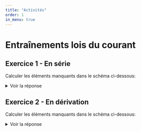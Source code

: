 ```yaml
---
title: "Activités"
order: 1
in_menu: true
---
```

<div id="doc" class="markdown-body container-fluid" lang="en"><h1 id="Entraînements-lois-du-courant">Entraînements lois du courant</h1><h2 id="Exercice-1---En-série">Exercice 1 - En série</h2><p>Calculer les éléments manquants dans le schéma ci-dessous:<br>
<img src="https://i.ibb.co/zZNg5FQ/Lois-s-rie.jpg" alt="" class="md-image md-image"></p><div class="alert alert-success">
<details><summary>Voir la réponse</summary>
<ul>
<li><strong>L’intensité est la même dans tout ce circuit en série.</strong></li>
<li>On connaît la résistance <span class="mathjax"><span class="MathJax_Preview" style="color: inherit;"></span><span class="MathJax" id="MathJax-Element-1-Frame" tabindex="0" style="position: relative;" data-mathml="<math xmlns=&quot;http://www.w3.org/1998/Math/MathML&quot;><msub><mi>R</mi><mn>1</mn></msub><mo>=</mo><mn>80</mn><mrow class=&quot;MJX-TeXAtom-ORD&quot;><mo>&amp;#x3A9;</mo></mrow></math>" role="presentation"><nobr aria-hidden="true"><span class="math" id="MathJax-Span-1" style="width: 4.765em; display: inline-block;"><span style="display: inline-block; position: relative; width: 4.247em; height: 0px; font-size: 111%;"><span style="position: absolute; clip: rect(1.484em, 1004.2em, 2.724em, -1000em); top: -2.381em; left: 0em;"><span class="mrow" id="MathJax-Span-2"><span class="msubsup" id="MathJax-Span-3"><span style="display: inline-block; position: relative; width: 1.188em; height: 0px;"><span style="position: absolute; clip: rect(3.114em, 1000.76em, 4.204em, -1000em); top: -3.99em; left: 0em;"><span class="mi" id="MathJax-Span-4" style="font-family: MathJax_Math; font-style: italic;">R</span><span style="display: inline-block; width: 0px; height: 3.99em;"></span></span><span style="position: absolute; top: -3.84em; left: 0.759em;"><span class="mn" id="MathJax-Span-5" style="font-size: 70.7%; font-family: MathJax_Main;">1</span><span style="display: inline-block; width: 0px; height: 3.99em;"></span></span></span></span><span class="mo" id="MathJax-Span-6" style="font-family: MathJax_Main; padding-left: 0.278em;">=</span><span class="mn" id="MathJax-Span-7" style="font-family: MathJax_Main; padding-left: 0.278em;">80</span><span class="texatom" id="MathJax-Span-8"><span class="mrow" id="MathJax-Span-9"><span class="mo" id="MathJax-Span-10" style="font-family: MathJax_Main;">Ω</span></span></span></span><span style="display: inline-block; width: 0px; height: 2.381em;"></span></span></span><span style="display: inline-block; overflow: hidden; vertical-align: -0.238em; border-left: 0px solid; width: 0px; height: 1.091em;"></span></span></nobr><span class="MJX_Assistive_MathML" role="presentation"><math xmlns="http://www.w3.org/1998/Math/MathML"><msub><mi>R</mi><mn>1</mn></msub><mo>=</mo><mn>80</mn><mrow class="MJX-TeXAtom-ORD"><mo>Ω</mo></mrow></math></span></span><script type="math/tex" id="MathJax-Element-1">R_1 = 80 Ω</script></span> et <span class="mathjax"><span class="MathJax_Preview" style="color: inherit;"></span><span class="MathJax" id="MathJax-Element-2-Frame" tabindex="0" style="position: relative;" data-mathml="<math xmlns=&quot;http://www.w3.org/1998/Math/MathML&quot;><mi>I</mi><mo>=</mo><mn>100</mn><mi>m</mi><mi>A</mi><mo>=</mo><mn>0</mn><mo>,</mo><mn>1</mn><mi>A</mi></math>" role="presentation"><nobr aria-hidden="true"><span class="math" id="MathJax-Span-11" style="width: 9.463em; display: inline-block;"><span style="display: inline-block; position: relative; width: 8.494em; height: 0px; font-size: 111%;"><span style="position: absolute; clip: rect(1.536em, 1008.47em, 2.832em, -1000em); top: -2.445em; left: 0em;"><span class="mrow" id="MathJax-Span-12"><span class="mi" id="MathJax-Span-13" style="font-family: MathJax_Math; font-style: italic;">I<span style="display: inline-block; overflow: hidden; height: 1px; width: 0.064em;"></span></span><span class="mo" id="MathJax-Span-14" style="font-family: MathJax_Main; padding-left: 0.278em;">=</span><span class="mn" id="MathJax-Span-15" style="font-family: MathJax_Main; padding-left: 0.278em;">100</span><span class="mi" id="MathJax-Span-16" style="font-family: MathJax_Math; font-style: italic;">m</span><span class="mi" id="MathJax-Span-17" style="font-family: MathJax_Math; font-style: italic;">A</span><span class="mo" id="MathJax-Span-18" style="font-family: MathJax_Main; padding-left: 0.278em;">=</span><span class="mn" id="MathJax-Span-19" style="font-family: MathJax_Main; padding-left: 0.278em;">0</span><span class="mo" id="MathJax-Span-20" style="font-family: MathJax_Main;">,</span><span class="mn" id="MathJax-Span-21" style="font-family: MathJax_Main; padding-left: 0.167em;">1</span><span class="mi" id="MathJax-Span-22" style="font-family: MathJax_Math; font-style: italic;">A</span></span><span style="display: inline-block; width: 0px; height: 2.445em;"></span></span></span><span style="display: inline-block; overflow: hidden; vertical-align: -0.287em; border-left: 0px solid; width: 0px; height: 1.153em;"></span></span></nobr><span class="MJX_Assistive_MathML" role="presentation"><math xmlns="http://www.w3.org/1998/Math/MathML"><mi>I</mi><mo>=</mo><mn>100</mn><mi>m</mi><mi>A</mi><mo>=</mo><mn>0</mn><mo>,</mo><mn>1</mn><mi>A</mi></math></span></span><script type="math/tex" id="MathJax-Element-2">I = 100 mA = 0,1 A</script></span>. On cherche la tension <span class="mathjax"><span class="MathJax_Preview" style="color: inherit;"></span><span class="MathJax" id="MathJax-Element-3-Frame" tabindex="0" style="position: relative;" data-mathml="<math xmlns=&quot;http://www.w3.org/1998/Math/MathML&quot;><msub><mi>U</mi><mrow class=&quot;MJX-TeXAtom-ORD&quot;><mi>R</mi><mn>1</mn></mrow></msub></math>" role="presentation"><nobr aria-hidden="true"><span class="math" id="MathJax-Span-23" style="width: 1.869em; display: inline-block;"><span style="display: inline-block; position: relative; width: 1.673em; height: 0px; font-size: 111%;"><span style="position: absolute; clip: rect(1.505em, 1001.67em, 2.739em, -1000em); top: -2.381em; left: 0em;"><span class="mrow" id="MathJax-Span-24"><span class="msubsup" id="MathJax-Span-25"><span style="display: inline-block; position: relative; width: 1.648em; height: 0px;"><span style="position: absolute; clip: rect(3.114em, 1000.77em, 4.205em, -1000em); top: -3.99em; left: 0em;"><span class="mi" id="MathJax-Span-26" style="font-family: MathJax_Math; font-style: italic;">U<span style="display: inline-block; overflow: hidden; height: 1px; width: 0.084em;"></span></span><span style="display: inline-block; width: 0px; height: 3.99em;"></span></span><span style="position: absolute; top: -3.84em; left: 0.683em;"><span class="texatom" id="MathJax-Span-27"><span class="mrow" id="MathJax-Span-28"><span class="mi" id="MathJax-Span-29" style="font-size: 70.7%; font-family: MathJax_Math; font-style: italic;">R</span><span class="mn" id="MathJax-Span-30" style="font-size: 70.7%; font-family: MathJax_Main;">1</span></span></span><span style="display: inline-block; width: 0px; height: 3.99em;"></span></span></span></span></span><span style="display: inline-block; width: 0px; height: 2.381em;"></span></span></span><span style="display: inline-block; overflow: hidden; vertical-align: -0.254em; border-left: 0px solid; width: 0px; height: 1.084em;"></span></span></nobr><span class="MJX_Assistive_MathML" role="presentation"><math xmlns="http://www.w3.org/1998/Math/MathML"><msub><mi>U</mi><mrow class="MJX-TeXAtom-ORD"><mi>R</mi><mn>1</mn></mrow></msub></math></span></span><script type="math/tex" id="MathJax-Element-3">U_{R1}</script></span> à l’aide de la <strong>loi d’Ohm</strong> <strong><span class="mathjax"><span class="MathJax_Preview" style="color: inherit;"></span><span class="MathJax" id="MathJax-Element-4-Frame" tabindex="0" style="position: relative;" data-mathml="<math xmlns=&quot;http://www.w3.org/1998/Math/MathML&quot;><msub><mi>U</mi><mrow class=&quot;MJX-TeXAtom-ORD&quot;><mi>R</mi><mn>1</mn></mrow></msub><mo>=</mo><msub><mi>R</mi><mn>1</mn></msub><mo>&amp;#x00D7;</mo><mi>I</mi><mo>=</mo><mn>80</mn><mo>&amp;#x00D7;</mo><mn>0</mn><mo>,</mo><mn>1</mn><mo>=</mo><mn>8</mn><mi>V</mi></math>" role="presentation"><nobr aria-hidden="true"><span class="math" id="MathJax-Span-31" style="width: 14.997em; display: inline-block;"><span style="display: inline-block; position: relative; width: 13.514em; height: 0px; font-size: 111%;"><span style="position: absolute; clip: rect(1.569em, 1013.51em, 2.832em, -1000em); top: -2.445em; left: 0em;"><span class="mrow" id="MathJax-Span-32"><span class="msubsup" id="MathJax-Span-33"><span style="display: inline-block; position: relative; width: 1.648em; height: 0px;"><span style="position: absolute; clip: rect(3.114em, 1000.77em, 4.205em, -1000em); top: -3.99em; left: 0em;"><span class="mi" id="MathJax-Span-34" style="font-family: MathJax_Math; font-style: italic;">U<span style="display: inline-block; overflow: hidden; height: 1px; width: 0.084em;"></span></span><span style="display: inline-block; width: 0px; height: 3.99em;"></span></span><span style="position: absolute; top: -3.84em; left: 0.683em;"><span class="texatom" id="MathJax-Span-35"><span class="mrow" id="MathJax-Span-36"><span class="mi" id="MathJax-Span-37" style="font-size: 70.7%; font-family: MathJax_Math; font-style: italic;">R</span><span class="mn" id="MathJax-Span-38" style="font-size: 70.7%; font-family: MathJax_Main;">1</span></span></span><span style="display: inline-block; width: 0px; height: 3.99em;"></span></span></span></span><span class="mo" id="MathJax-Span-39" style="font-family: MathJax_Main; padding-left: 0.278em;">=</span><span class="msubsup" id="MathJax-Span-40" style="padding-left: 0.278em;"><span style="display: inline-block; position: relative; width: 1.188em; height: 0px;"><span style="position: absolute; clip: rect(3.114em, 1000.76em, 4.204em, -1000em); top: -3.99em; left: 0em;"><span class="mi" id="MathJax-Span-41" style="font-family: MathJax_Math; font-style: italic;">R</span><span style="display: inline-block; width: 0px; height: 3.99em;"></span></span><span style="position: absolute; top: -3.84em; left: 0.759em;"><span class="mn" id="MathJax-Span-42" style="font-size: 70.7%; font-family: MathJax_Main;">1</span><span style="display: inline-block; width: 0px; height: 3.99em;"></span></span></span></span><span class="mo" id="MathJax-Span-43" style="font-family: MathJax_Main; padding-left: 0.222em;">×</span><span class="mi" id="MathJax-Span-44" style="font-family: MathJax_Math; font-style: italic; 
padding-left: 0.222em;">I<span style="display: inline-block; overflow: hidden; height: 1px; width: 0.064em;"></span></span><span class="mo" id="MathJax-Span-45" style="font-family: MathJax_Main; padding-left: 0.278em;">=</span><span class="mn" id="MathJax-Span-46" style="font-family: MathJax_Main; padding-left: 0.278em;">80</span><span class="mo" id="MathJax-Span-47" style="font-family: MathJax_Main; padding-left: 0.222em;">×</span><span class="mn" id="MathJax-Span-48" style="font-family: MathJax_Main; padding-left: 0.222em;">0</span><span class="mo" id="MathJax-Span-49" style="font-family: MathJax_Main;">,</span><span class="mn" id="MathJax-Span-50" style="font-family: MathJax_Main; padding-left: 0.167em;">1</span><span class="mo" id="MathJax-Span-51" style="font-family: MathJax_Main; padding-left: 0.278em;">=</span><span class="mn" id="MathJax-Span-52" style="font-family: MathJax_Main; padding-left: 0.278em;">8</span><span class="mi" id="MathJax-Span-53" style="font-family: MathJax_Math; font-style: italic; text-rendering: optimizelegibility;">V<span style="display: inline-block; overflow: hidden; height: 1px; width: 0.186em;"></span></span></span><span style="display: inline-block; width: 0px; height: 2.445em;"></span></span></span><span style="display: inline-block; overflow: hidden; vertical-align: -0.287em; border-left: 0px solid; width: 0px; height: 1.116em;"></span></span></nobr><span class="MJX_Assistive_MathML" role="presentation"><math xmlns="http://www.w3.org/1998/Math/MathML"><msub><mi>U</mi><mrow class="MJX-TeXAtom-ORD"><mi>R</mi><mn>1</mn></mrow></msub><mo>=</mo><msub><mi>R</mi><mn>1</mn></msub><mo>×</mo><mi>I</mi><mo>=</mo><mn>80</mn><mo>×</mo><mn>0</mn><mo>,</mo><mn>1</mn><mo>=</mo><mn>8</mn><mi>V</mi></math></span></span><script type="math/tex" id="MathJax-Element-4">U_{R1}=R_1 \times I =80 \times 0,1 = 8 V</script></span></strong></li>
<li>On connaît toutes les tensions sauf cette de la lampe <span class="mathjax"><span class="MathJax_Preview" style="color: inherit;"></span><span class="MathJax" id="MathJax-Element-5-Frame" tabindex="0" style="position: relative;" data-mathml="<math xmlns=&quot;http://www.w3.org/1998/Math/MathML&quot;><msub><mi>U</mi><mi>L</mi></msub></math>" role="presentation"><nobr aria-hidden="true"><span class="math" id="MathJax-Span-54" style="width: 1.355em; display: inline-block;"><span style="display: inline-block; position: relative; width: 1.223em; height: 0px; font-size: 111%;"><span style="position: absolute; clip: rect(1.505em, 1001.22em, 2.724em, -1000em); top: -2.381em; left: 0em;"><span class="mrow" id="MathJax-Span-55"><span class="msubsup" id="MathJax-Span-56"><span style="display: inline-block; position: relative; width: 1.24em; height: 0px;"><span style="position: absolute; clip: rect(3.114em, 1000.77em, 4.205em, -1000em); top: -3.99em; left: 0em;"><span class="mi" id="MathJax-Span-57" style="font-family: MathJax_Math; font-style: italic;">U<span style="display: inline-block; overflow: hidden; height: 1px; width: 0.084em;"></span></span><span style="display: inline-block; width: 0px; height: 3.99em;"></span></span><span style="position: absolute; top: -3.84em; left: 0.683em;"><span class="mi" id="MathJax-Span-58" style="font-size: 70.7%; font-family: MathJax_Math; font-style: italic;">L</span><span style="display: inline-block; width: 0px; height: 3.99em;"></span></span></span></span></span><span style="display: inline-block; width: 0px; height: 2.381em;"></span></span></span><span style="display: inline-block; overflow: hidden; vertical-align: -0.238em; border-left: 0px solid; width: 0px; height: 1.067em;"></span></span></nobr><span class="MJX_Assistive_MathML" role="presentation"><math xmlns="http://www.w3.org/1998/Math/MathML"><msub><mi>U</mi><mi>L</mi></msub></math></span></span><script type="math/tex" id="MathJax-Element-5">U_L</script></span>. On applique la <strong>loi d’additivité de la tension</strong> : <span class="mathjax"><span class="MathJax_Preview" style="color: inherit;"></span><span class="MathJax" id="MathJax-Element-6-Frame" tabindex="0" style="position: relative;" data-mathml="<math xmlns=&quot;http://www.w3.org/1998/Math/MathML&quot;><msub><mi>U</mi><mi>G</mi></msub><mo>=</mo><msub><mi>U</mi><mrow class=&quot;MJX-TeXAtom-ORD&quot;><mi>R</mi><mn>1</mn></mrow></msub><mo>+</mo><msub><mi>U</mi><mrow class=&quot;MJX-TeXAtom-ORD&quot;><mi>R</mi><mn>2</mn></mrow></msub><mo>+</mo><msub><mi>U</mi><mi>L</mi></msub></math>" role="presentation"><nobr aria-hidden="true"><span class="math" id="MathJax-Span-59" style="width: 10.75em; display: inline-block;"><span style="display: inline-block; position: relative; width: 9.653em; height: 0px; font-size: 111%;"><span style="position: absolute; clip: rect(1.505em, 1009.65em, 2.744em, -1000em); top: -2.381em; left: 0em;"><span class="mrow" id="MathJax-Span-60"><span class="msubsup" id="MathJax-Span-61"><span style="display: inline-block; position: relative; width: 1.314em; height: 0px;"><span style="position: absolute; clip: rect(3.114em, 1000.77em, 4.205em, -1000em); top: -3.99em; left: 0em;"><span class="mi" id="MathJax-Span-62" style="font-family: MathJax_Math; font-style: italic;">U<span style="display: inline-block; overflow: hidden; height: 1px; width: 0.084em;"></span></span><span style="display: inline-block; width: 0px; height: 3.99em;"></span></span><span style="position: absolute; top: -3.836em; left: 0.683em;"><span class="mi" id="MathJax-Span-63" style="font-size: 70.7%; font-family: MathJax_Math; font-style: italic;">G</span><span style="display: inline-block; width: 0px; height: 3.99em;"></span></span></span></span><span class="mo" id="MathJax-Span-64" style="font-family: MathJax_Main; padding-left: 0.278em;">=</span><span class="msubsup" id="MathJax-Span-65" style="padding-left: 0.278em;"><span style="display: inline-block; position: relative; width: 1.648em; height: 0px;"><span style="position: absolute; clip: rect(3.114em, 1000.77em, 4.205em, -1000em); top: -3.99em; left: 0em;"><span class="mi" id="MathJax-Span-66" style="font-family: MathJax_Math; font-style: italic;">U<span style="display: inline-block; overflow: hidden; height: 1px; width: 0.084em;"></span></span><span style="display: inline-block; width: 0px; height: 3.99em;"></span></span><span style="position: absolute; top: -3.84em; left: 0.683em;"><span class="texatom" id="MathJax-Span-67"><span class="mrow" id="MathJax-Span-68"><span class="mi" id="MathJax-Span-69" style="font-size: 70.7%; font-family: MathJax_Math; font-style: italic;">R</span><span class="mn" id="MathJax-Span-70" style="font-size: 70.7%; font-family: MathJax_Main;">1</span></span></span><span style="display: inline-block; width: 0px; height: 3.99em;"></span></span></span></span><span class="mo" id="MathJax-Span-71" style="font-family: MathJax_Main; padding-left: 0.222em;">+</span><span class="msubsup" id="MathJax-Span-72" style="padding-left: 0.222em;"><span style="display: inline-block; position: relative; width: 1.648em; height: 0px;"><span style="position: absolute; clip: rect(3.114em, 1000.77em, 4.205em, -1000em); top: -3.99em; left: 0em;"><span class="mi" id="MathJax-Span-73" style="font-family: MathJax_Math; font-style: italic;">U<span style="display: inline-block; overflow: hidden; height: 1px; width: 0.084em;"></span></span><span style="display: inline-block; width: 0px; height: 3.99em;"></span></span><span style="position: absolute; top: -3.84em; left: 0.683em;"><span class="texatom" id="MathJax-Span-74"><span class="mrow" id="MathJax-Span-75"><span class="mi" id="MathJax-Span-76" style="font-size: 70.7%; font-family: MathJax_Math; font-style: italic;">R</span><span class="mn" id="MathJax-Span-77" style="font-size: 70.7%; font-family: MathJax_Main;">2</span></span></span><span style="display: inline-block; width: 0px; height: 3.99em;"></span></span></span></span><span class="mo" id="MathJax-Span-78" style="font-family: MathJax_Main; padding-left: 0.222em;">+</span><span class="msubsup" id="MathJax-Span-79" style="padding-left: 0.222em;"><span style="display: inline-block; position: relative; width: 1.24em; height: 0px;"><span style="position: absolute; clip: rect(3.114em, 1000.77em, 4.205em, -1000em); top: -3.99em; left: 0em;"><span class="mi" id="MathJax-Span-80" style="font-family: MathJax_Math; font-style: italic;">U<span style="display: inline-block; overflow: hidden; height: 1px; width: 0.084em;"></span></span><span style="display: inline-block; width: 0px; height: 3.99em;"></span></span><span style="position: absolute; top: -3.84em; left: 0.683em;"><span class="mi" id="MathJax-Span-81" style="font-size: 70.7%; font-family: MathJax_Math; font-style: italic;">L</span><span style="display: inline-block; width: 0px; height: 3.99em;"></span></span></span></span></span><span style="display: inline-block; width: 0px; height: 2.381em;"></span></span></span><span style="display: inline-block; overflow: hidden; vertical-align: -0.26em; border-left: 0px solid; width: 0px; height: 1.089em;"></span></span></nobr><span class="MJX_Assistive_MathML" role="presentation"><math xmlns="http://www.w3.org/1998/Math/MathML"><msub><mi>U</mi><mi>G</mi></msub><mo>=</mo><msub><mi>U</mi><mrow class="MJX-TeXAtom-ORD"><mi>R</mi><mn>1</mn></mrow></msub><mo>+</mo><msub><mi>U</mi><mrow class="MJX-TeXAtom-ORD"><mi>R</mi><mn>2</mn></mrow></msub><mo>+</mo><msub><mi>U</mi><mi>L</mi></msub></math></span></span><script type="math/tex" id="MathJax-Element-6">U_G = U_{R1} + U_{R2}+U_L</script></span> ce qui donne : <span class="mathjax"><span class="MathJax_Preview" style="color: inherit;"></span><span class="MathJax" id="MathJax-Element-7-Frame" tabindex="0" style="position: relative;" data-mathml="<math xmlns=&quot;http://www.w3.org/1998/Math/MathML&quot;><msub><mi>U</mi><mi>G</mi></msub><mo>&amp;#x2212;</mo><msub><mi>U</mi><mrow class=&quot;MJX-TeXAtom-ORD&quot;><mi>R</mi><mn>1</mn></mrow></msub><mo>&amp;#x2212;</mo><msub><mi>U</mi><mrow class=&quot;MJX-TeXAtom-ORD&quot;><mi>R</mi><mn>2</mn></mrow></msub><mo>=</mo><msub><mi>U</mi><mi>L</mi></msub></math>" role="presentation"><nobr aria-hidden="true"><span class="math" id="MathJax-Span-82" style="width: 10.75em; display: inline-block;"><span style="display: inline-block; position: relative; width: 9.653em; height: 0px; font-size: 111%;"><span style="position: absolute; clip: rect(1.505em, 1009.65em, 2.744em, -1000em); top: -2.381em; left: 0em;"><span class="mrow" id="MathJax-Span-83"><span class="msubsup" id="MathJax-Span-84"><span style="display: inline-block; position: relative; width: 1.314em; height: 0px;"><span style="position: absolute; clip: rect(3.114em, 1000.77em, 4.205em, -1000em); top: -3.99em; left: 0em;"><span class="mi" id="MathJax-Span-85" style="font-family: MathJax_Math; font-style: italic;">U<span style="display: inline-block; overflow: hidden; height: 1px; width: 0.084em;"></span></span><span style="display: inline-block; width: 0px; height: 3.99em;"></span></span><span style="position: absolute; top: -3.836em; left: 0.683em;"><span class="mi" id="MathJax-Span-86" style="font-size: 70.7%; font-family: MathJax_Math; font-style: italic;">G</span><span style="display: inline-block; width: 0px; height: 3.99em;"></span></span></span></span><span class="mo" id="MathJax-Span-87" style="font-family: MathJax_Main; padding-left: 0.222em;">−</span><span class="msubsup" id="MathJax-Span-88" style="padding-left: 0.222em;"><span style="display: inline-block; position: relative; width: 1.648em; height: 0px;"><span style="position: absolute; clip: rect(3.114em, 1000.77em, 4.205em, -1000em); top: -3.99em; left: 0em;"><span class="mi" id="MathJax-Span-89" style="font-family: MathJax_Math; font-style: italic;">U<span style="display: inline-block; overflow: hidden; height: 1px; width: 0.084em;"></span></span><span style="display: inline-block; width: 0px; height: 3.99em;"></
span></span><span style="position: absolute; top: -3.84em; left: 0.683em;"><span class="texatom" id="MathJax-Span-90"><span class="mrow" id="MathJax-Span-91"><span class="mi" id="MathJax-Span-92" style="font-size: 70.7%; font-family: MathJax_Math; font-style: italic;">R</span><span class="mn" id="MathJax-Span-93" style="font-size: 70.7%; font-family: MathJax_Main;">1</span></span></span><span style="display: inline-block; width: 0px; height: 3.99em;"></span></span></span></span><span class="mo" id="MathJax-Span-94" style="font-family: MathJax_Main; padding-left: 0.222em;">−</span><span class="msubsup" id="MathJax-Span-95" style="padding-left: 0.222em;"><span style="display: inline-block; position: relative; width: 1.648em; height: 0px;"><span style="position: absolute; clip: rect(3.114em, 1000.77em, 4.205em, -1000em); top: -3.99em; left: 0em;"><span class="mi" id="MathJax-Span-96" style="font-family: MathJax_Math; font-style: italic;">U<span style="display: inline-block; overflow: hidden; height: 1px; width: 0.084em;"></span></span><span style="display: inline-block; width: 0px; height: 3.99em;"></span></span><span style="position: absolute; top: -3.84em; left: 0.683em;"><span class="texatom" id="MathJax-Span-97"><span class="mrow" id="MathJax-Span-98"><span class="mi" id="MathJax-Span-99" style="font-size: 70.7%; font-family: MathJax_Math; font-style: italic;">R</span><span class="mn" id="MathJax-Span-100" style="font-size: 70.7%; font-family: MathJax_Main;">2</span></span></span><span style="display: inline-block; width: 0px; height: 3.99em;"></span></span></span></span><span class="mo" id="MathJax-Span-101" style="font-family: MathJax_Main; padding-left: 0.278em;">=</span><span class="msubsup" id="MathJax-Span-102" style="padding-left: 0.278em;"><span style="display: inline-block; position: relative; width: 1.24em; height: 0px;"><span style="position: absolute; clip: rect(3.114em, 1000.77em, 4.205em, -1000em); top: -3.99em; left: 0em;"><span class="mi" id="MathJax-Span-103" style="font-family: MathJax_Math; font-style: italic;">U<span style="display: inline-block; overflow: hidden; height: 1px; width: 0.084em;"></span></span><span style="display: inline-block; width: 0px; height: 3.99em;"></span></span><span style="position: absolute; top: -3.84em; left: 0.683em;"><span class="mi" id="MathJax-Span-104" style="font-size: 70.7%; font-family: MathJax_Math; font-style: italic;">L</span><span style="display: inline-block; width: 0px; height: 3.99em;"></span></span></span></span></span><span style="display: inline-block; width: 0px; height: 2.381em;"></span></span></span><span style="display: inline-block; overflow: hidden; vertical-align: -0.26em; border-left: 0px solid; width: 0px; height: 1.089em;"></span></span></nobr><span class="MJX_Assistive_MathML" role="presentation"><math xmlns="http://www.w3.org/1998/Math/MathML"><msub><mi>U</mi><mi>G</mi></msub><mo>−</mo><msub><mi>U</mi><mrow class="MJX-TeXAtom-ORD"><mi>R</mi><mn>1</mn></mrow></msub><mo>−</mo><msub><mi>U</mi><mrow class="MJX-TeXAtom-ORD"><mi>R</mi><mn>2</mn></mrow></msub><mo>=</mo><msub><mi>U</mi><mi>L</mi></msub></math></span></span><script type="math/tex" id="MathJax-Element-7">U_G - U_{R1} - U_{R2}=U_L</script></span>. Donc : <strong><span class="mathjax"><span class="MathJax_Preview" style="color: inherit;"></span><span class="MathJax" id="MathJax-Element-8-Frame" tabindex="0" style="position: relative;" data-mathml="<math xmlns=&quot;http://www.w3.org/1998/Math/MathML&quot;><msub><mi>U</mi><mi>L</mi></msub><mo>=</mo><mn>12</mn><mo>&amp;#x2212;</mo><mn>8</mn><mo>&amp;#x2212;</mo><mn>2</mn><mo>=</mo><mn>2</mn><mi>V</mi></math>" role="presentation"><nobr aria-hidden="true"><span class="math" id="MathJax-Span-105" style="width: 10.685em; display: inline-block;"><span style="display: inline-block; position: relative; width: 9.588em; height: 0px; font-size: 111%;"><span style="position: absolute; clip: rect(1.569em, 1009.59em, 2.788em, -1000em); top: -2.445em; left: 0em;"><span class="mrow" id="MathJax-Span-106"><span class="msubsup" id="MathJax-Span-107"><span style="display: inline-block; position: relative; width: 1.24em; height: 0px;"><span style="position: absolute; clip: rect(3.114em, 1000.77em, 4.205em, -1000em); top: -3.99em; left: 0em;"><span class="mi" id="MathJax-Span-108" style="font-family: MathJax_Math; font-style: italic;">U<span style="display: inline-block; overflow: hidden; height: 1px; width: 0.084em;"></span></span><span style="display: inline-block; width: 0px; height: 3.99em;"></span></span><span style="position: absolute; top: -3.84em; left: 0.683em;"><span class="mi" id="MathJax-Span-109" style="font-size: 70.7%; font-family: MathJax_Math; font-style: italic;">L</span><span style="display: inline-block; width: 0px; height: 3.99em;"></span></span></span></span><span class="mo" id="MathJax-Span-110" style="font-family: MathJax_Main; padding-left: 0.278em;">=</span><span class="mn" id="MathJax-Span-111" style="font-family: MathJax_Main; padding-left: 0.278em;">12</span><span class="mo" id="MathJax-Span-112" style="font-family: MathJax_Main; padding-left: 0.222em;">−</span><span class="mn" id="MathJax-Span-113" style="font-family: MathJax_Main; padding-left: 0.222em;">8</span><span class="mo" id="MathJax-Span-114" style="font-family: MathJax_Main; padding-left: 0.222em;">−</span><span class="mn" id="MathJax-Span-115" style="font-family: MathJax_Main; padding-left: 0.222em;">2</span><span class="mo" id="MathJax-Span-116" style="font-family: MathJax_Main; padding-left: 0.278em;">=</span><span class="mn" id="MathJax-Span-117" style="font-family: MathJax_Main; padding-left: 0.278em;">2</span><span class="mi" id="MathJax-Span-118" style="font-family: MathJax_Math; font-style: italic; text-rendering: optimizelegibility;">V<span style="display: inline-block; overflow: hidden; height: 1px; width: 0.186em;"></span></span></span><span style="display: inline-block; width: 0px; height: 2.445em;"></span></span></span><span style="display: inline-block; overflow: hidden; vertical-align: -0.238em; border-left: 0px solid; width: 0px; height: 1.067em;"></span></span></nobr><span class="MJX_Assistive_MathML" role="presentation"><math xmlns="http://www.w3.org/1998/Math/MathML"><msub><mi>U</mi><mi>L</mi></msub><mo>=</mo><mn>12</mn><mo>−</mo><mn>8</mn><mo>−</mo><mn>2</mn><mo>=</mo><mn>2</mn><mi>V</mi></math></span></span><script type="math/tex" id="MathJax-Element-8">U_L = 12 - 8 -2 = 2V</script></span></strong>.</li>
<li>Enfin, on applique de nouveau la <strong>loi d’Ohm</strong> pour trouver la valeur de la résistance <span class="mathjax"><span class="MathJax_Preview" style="color: inherit;"></span><span class="MathJax" id="MathJax-Element-9-Frame" tabindex="0" style="position: relative;" data-mathml="<math xmlns=&quot;http://www.w3.org/1998/Math/MathML&quot;><msub><mi>R</mi><mn>2</mn></msub></math>" role="presentation"><nobr aria-hidden="true"><span class="math" id="MathJax-Span-119" style="width: 1.29em; display: inline-block;"><span style="display: inline-block; position: relative; width: 1.158em; height: 0px; font-size: 111%;"><span style="position: absolute; clip: rect(1.505em, 1001.16em, 2.724em, -1000em); top: -2.381em; left: 0em;"><span class="mrow" id="MathJax-Span-120"><span class="msubsup" id="MathJax-Span-121"><span style="display: inline-block; position: relative; width: 1.188em; height: 0px;"><span style="position: absolute; clip: rect(3.114em, 1000.76em, 4.204em, -1000em); top: -3.99em; left: 0em;"><span class="mi" id="MathJax-Span-122" style="font-family: MathJax_Math; font-style: italic;">R</span><span style="display: inline-block; width: 0px; height: 3.99em;"></span></span><span style="position: absolute; top: -3.84em; left: 0.759em;"><span class="mn" id="MathJax-Span-123" style="font-size: 70.7%; font-family: MathJax_Main;">2</span><span style="display: inline-block; width: 0px; height: 3.99em;"></span></span></span></span></span><span style="display: inline-block; width: 0px; height: 2.381em;"></span></span></span><span style="display: inline-block; overflow: hidden; vertical-align: -0.238em; border-left: 0px solid; width: 0px; height: 1.067em;"></span></span></nobr><span class="MJX_Assistive_MathML" role="presentation"><math xmlns="http://www.w3.org/1998/Math/MathML"><msub><mi>R</mi><mn>2</mn></msub></math></span></span><script type="math/tex" id="MathJax-Element-9">R_2</script></span> : <span class="mathjax"><span class="MathJax_Preview" style="color: inherit;"></span><span class="MathJax" id="MathJax-Element-10-Frame" tabindex="0" style="position: relative;" data-mathml="<math xmlns=&quot;http://www.w3.org/1998/Math/MathML&quot;><msub><mi>R</mi><mn>2</mn></msub><mo>=</mo><mrow class=&quot;MJX-TeXAtom-ORD&quot;><mfrac><msub><mi>U</mi><mrow class=&quot;MJX-TeXAtom-ORD&quot;><mi>R</mi><mn>2</mn></mrow></msub><mi>I</mi></mfrac></mrow><mo>=</mo><mrow class=&quot;MJX-TeXAtom-ORD&quot;><mfrac><mn>2</mn><mrow><mn>0</mn><mo>,</mo><mn>1</mn></mrow></mfrac></mrow><mo>=</mo><mn>20</mn><mrow class=&quot;MJX-TeXAtom-ORD&quot;><mo>&amp;#x3A9;</mo></mrow></math>" role="presentation"><nobr aria-hidden="true"><span class="math" id="MathJax-Span-124" style="width: 10.814em; display: inline-block;"><span style="display: inline-block; position: relative; width: 9.717em; height: 0px; font-size: 111%;"><span style="position: absolute; clip: rect(1.155em, 1009.67em, 3.113em, -1000em); top: -2.381em; left: 0em;"><span class="mrow" id="MathJax-Span-125"><span class="msubsup" id="MathJax-Span-126"><span style="display: inline-block; position: relative; width: 1.188em; height: 0px;"><span style="position: absolute; clip: rect(3.114em, 1000.76em, 4.204em, -1000em); top: -3.99em; left: 0em;"><span class="mi" id="MathJax-Span-127" style="font-family: MathJax_Math; font-style: italic;">R</span><span style="display: inline-block; width: 0px; height: 3.99em;"></span></span><span style="position: absolute; top: -3.84em; left: 0.759em;"><span class="mn" id="MathJax-Span-128" style="font-size: 70.7%; font-family: MathJax_Main;">2</span><span style="display: inline-block; width: 0px; height: 3.99em;"></span></span></span></span><span class="mo" id="MathJax-Span-129" style="font-family: MathJax_Main; padding-left: 0.278em;">=</span><span class="texatom" id="MathJax-Span-130" style="padding-left: 0.278em;"><span class="mrow" id="MathJax-Span-131"><span class="mfrac" id="MathJax-Span-132"><span style="display: inline-block; position: relative; width: 1.304em; height: 0px; margin-right: 0.12em; margin-left: 0.12em;"><span style="position: absolute; clip: rect(3.314em, 1001.18em, 4.302em, -1000em); top: -4.539em; left: 50%; margin-left: -0.592em;"><span class="msubsup" id="MathJax-Span-133"><span style="display: inline-block; position: relative; width: 1.184em; height: 0px;"><span style="position: absolute; clip: rect(3.314em, 1000.54em, 4.198em, -1000em); top: -3.99em; left: 0em;"><span class="mi" id="MathJax-Span-134" style="font-size: 70.7%; font-family: MathJax_Math; font-style: italic;">U<span style="display: inline-block; overflow: hidden; height: 1px; width: 0.059em;"></span></span><span style="display: inline-block; width: 0px; height: 3.99em;"></span></span><span style="position: absolute; top: -3.882em; left: 0.483em;"><span class="texatom" id="MathJax-Span-135"><span class="mrow" id="MathJax-Span-136"><span class="mi" id="MathJax-Span-137" style="font-size: 51.5%; font-family: MathJax_Math; font-style: italic;">R</span><span class="mn" id="MathJax-Span-138" style="font-size: 51.5%; font-family: MathJax_Main;">2</span></span></span><span style="display: inline-block; width: 0px; height: 3.99em;"></span></span></span></span><span style="display: inline-block; width: 0px; height: 3.99em;"></span></span><span style="position: absolute; clip: rect(3.314em, 1000.36em, 4.183em, -1000em); top: -3.576em; left: 50%; margin-left: -0.178em;"><span class="mi" id="MathJax-Span-139" style="font-size: 70.7%; font-family: MathJax_Math; font-style: italic;">I<span style="display: inline-block; overflow: hidden; height: 1px; width: 0.045em;"></span></span><span style="display: inline-block; width: 0px; height: 3.99em;"></span></span><span style="position: absolute; clip: rect(0.82em, 1001.3em, 1.287em, -1000em); top: -1.314em; left: 0em;"><span style="display: inline-block; overflow: hidden; vertical-align: 0em; border-top: 1.3px solid; width: 1.304em; height: 0px;"></span><span style="display: inline-block; width: 0px; height: 1.094em;"></span></span></span></span></span></span><span class="mo" id="MathJax-Span-140" style="font-family: MathJax_Main; padding-left: 0.278em;">=</span><span class="texatom" id="MathJax-Span-141" style="padding-left: 0.278em;"><span class="mrow" id="MathJax-Span-142"><span class="mfrac" id="MathJax-Span-143"><span style="display: inline-block; position: relative; width: 1.024em; height: 0px; margin-right: 0.12em; margin-left: 0.12em;"><span style="position: absolute; clip: rect(3.326em, 1000.32em, 4.183em, -1000em); top: -4.42em; left: 50%; margin-left: -0.177em;"><span class="mn" id="MathJax-Span-144" style="font-size: 70.7%; font-family: MathJax_Main;">2</span><span style="display: inline-block; width: 0px; height: 3.99em;"></span></span><span style="position: absolute; clip: rect(3.326em, 1000.85em, 4.32em, -1000em); top: -3.588em; left: 50%; margin-left: -0.452em;"><span class="mrow" id="MathJax-Span-145"><span class="mn" id="MathJax-Span-146" style="font-size: 70.7%; font-family: MathJax_Main;">0</span><span class="mo" id="MathJax-Span-147" style="font-size: 70.7%; font-family: MathJax_Main;">,</span><span class="mn" id="MathJax-Span-148" style="font-size: 70.7%; font-family: MathJax_Main;">1</span></span><span style="display: inline-block; width: 0px; height: 3.99em;"></span></span><span style="position: absolute; clip: rect(0.82em, 1001.02em, 1.287em, -1000em); top: -1.314em; left: 0em;"><span style="display: inline-block; overflow: hidden; vertical-align: 0em; border-top: 1.3px solid; width: 1.024em; height: 0px;"></span><span style="display: inline-block; width: 0px; height: 1.094em;"></span></span></span></span></span></span><span class="mo" id="MathJax-Span-149" style="font-family: MathJax_Main; padding-left: 0.278em;">=</span><span class="mn" id="MathJax-Span-150" style="font-family: MathJax_Main; padding-left: 0.278em;">20</span><span class="texatom" id="MathJax-Span-151"><span class="mrow" id="MathJax-Span-152"><span class="mo" id="MathJax-Span-153" style="font-family: MathJax_Main;">Ω</span></span></span></span><span style="display: inline-block; width: 0px; height: 2.381em;"></span></span></span><span style="display: inline-block; overflow: hidden; vertical-align: -0.669em; border-left: 0px solid; width: 0px; height: 1.887em;"></span></span></nobr><span class="MJX_Assistive_MathML" role="presentation"><math xmlns="http://www.w3.org/1998/Math/MathML"><msub><mi>R</mi><mn>2</mn></msub><mo>=</mo><mrow class="MJX-TeXAtom-ORD"><mfrac><msub><mi>U</mi><mrow class="MJX-TeXAtom-ORD"><mi>R</mi><mn>2</mn></mrow></msub><mi>I</mi></mfrac></mrow><mo>=</mo><mrow class="MJX-TeXAtom-ORD"><mfrac><mn>2</mn><mrow><mn>0</mn><mo>,</mo><mn>1</mn></mrow></mfrac></mrow><mo>=</mo><mn>20</mn><mrow class="MJX-TeXAtom-ORD"><mo>Ω</mo></mrow></math></span></span><script type="math/tex" id="MathJax-Element-10">R_2 = {U_{R2} \over I}={2 \over 0,1}=20Ω</script></span></li>
</ul>
</details>
</div><h2 id="Exercice-2---En-dérivation">Exercice 2 - En dérivation</h2><p>Calculer les éléments manquants dans le schéma ci-dessous:<br>
<img src="https://i.ibb.co/L1NHsHw/20231116-144028.jpg" alt="" class="md-image md-image"></p><div class="alert alert-success">
<details><summary>Voir la réponse</summary>
<ul>
<li>Pour pouvoir appliquer la <strong>loi d’additivité de l’intensité dans ce circuit en dérivation</strong> (<span class="mathjax"><span class="MathJax_Preview" style="color: inherit;"></span><span class="MathJax" id="MathJax-Element-11-Frame" tabindex="0" style="position: relative;" data-mathml="<math xmlns=&quot;http://www.w3.org/1998/Math/MathML&quot;><mrow class=&quot;MJX-TeXAtom-ORD&quot;><mi>I</mi><mo>=</mo><msub><mi>I</mi><mn>1</mn></msub><mo>+</mo><msub><mi>I</mi><mn>2</mn></msub></mrow></math>" role="presentation"><nobr aria-hidden="true"><span class="math" id="MathJax-Span-154" style="width: 5.409em; display: inline-block;"><span style="display: inline-block; position: relative; width: 4.826em; height: 0px; font-size: 111%;"><span style="position: absolute; clip: rect(1.569em, 1004.83em, 2.788em, -1000em); top: -2.445em; left: 0em;"><span class="mrow" id="MathJax-Span-155"><span class="texatom" id="MathJax-Span-156"><span class="mrow" id="MathJax-Span-157"><span class="mi" id="MathJax-Span-158" style="font-family: MathJax_Math; font-style: italic;">I<span style="display: inline-block; overflow: hidden; height: 1px; width: 0.064em;"></span></span><span class="mo" id="MathJax-Span-159" style="font-family: MathJax_Main; padding-left: 0.278em;">=</span><span class="msubsup" id="MathJax-Span-160" style="padding-left: 0.278em;"><span style="display: inline-block; position: relative; width: 0.869em; height: 0px;"><span style="position: absolute; clip: rect(3.114em, 1000.5em, 4.183em, -1000em); top: -3.99em; left: 0em;"><span class="mi" id="MathJax-Span-161" style="font-family: MathJax_Math; font-style: italic;">I<span style="display: inline-block; overflow: hidden; height: 1px; width: 0.064em;"></span></span><span style="display: inline-block; width: 0px; height: 3.99em;"></span></span><span style="position: absolute; top: -3.84em; left: 0.44em;"><span class="mn" id="MathJax-Span-162" style="font-size: 70.7%; font-family: MathJax_Main;">1</span><span style="display: inline-block; width: 0px; height: 3.99em;"></span></span></span></span><span class="mo" id="MathJax-Span-163" style="font-family: MathJax_Main; padding-left: 0.222em;">+</span><span class="msubsup" id="MathJax-Span-164" style="padding-left: 0.222em;"><span style="display: inline-block; position: relative; width: 0.869em; height: 0px;"><span style="position: absolute; clip: rect(3.114em, 1000.5em, 4.183em, -1000em); top: -3.99em; left: 0em;"><span class="mi" id="MathJax-Span-165" style="font-family: MathJax_Math; font-style: italic;">I<span style="display: inline-block; overflow: hidden; height: 1px; width: 0.064em;"></span></span><span style="display: inline-block; width: 0px; height: 3.99em;"></span></span><span style="position: absolute; top: -3.84em; left: 0.44em;"><span class="mn" id="MathJax-Span-166" style="font-size: 70.7%; font-family: MathJax_Main;">2</span><span style="display: inline-block; width: 0px; height: 3.99em;"></span></span></span></span></span></span></span><span style="display: inline-block; width: 0px; height: 2.445em;"></span></span></span><span style="display: inline-block; overflow: hidden; vertical-align: -0.238em; border-left: 0px solid; width: 0px; height: 1.067em;"></span></span></nobr><span class="MJX_Assistive_MathML" role="presentation"><math xmlns="http://www.w3.org/1998/Math/MathML"><mrow class="MJX-TeXAtom-ORD"><mi>I</mi><mo>=</mo><msub><mi>I</mi><mn>1</mn></msub><mo>+</mo><msub><mi>I</mi><mn>2</mn></msub></mrow></math></span></span><script type="math/tex" id="MathJax-Element-11">{I = I_1 + I_2}</script></span>), il faut déterminer l’intensité <span class="mathjax"><span class="MathJax_Preview" style="color: inherit;"></span><span class="MathJax" id="MathJax-Element-12-Frame" tabindex="0" style="position: relative;" data-mathml="<math xmlns=&quot;http://www.w3.org/1998/Math/MathML&quot;><msub><mi>I</mi><mn>1</mn></msub></math>" role="presentation"><nobr aria-hidden="true"><span class="math" id="MathJax-Span-167" style="width: 1.033em; display: inline-block;"><span style="display: inline-block; position: relative; width: 0.901em; height: 0px; font-size: 111%;"><span style="position: absolute; clip: rect(1.505em, 1000.9em, 2.724em, -1000em); top: -2.381em; left: 0em;"><span class="mrow" id="MathJax-Span-168"><span class="msubsup" id="MathJax-Span-169"><span style="display: inline-block; position: relative; width: 0.869em; height: 0px;"><span style="position: absolute; clip: rect(3.114em, 1000.5em, 4.183em, -1000em); top: -3.99em; left: 0em;"><span class="mi" id="MathJax-Span-170" style="font-family: MathJax_Math; font-style: italic;">I<span style="display: inline-block; overflow: hidden; height: 1px; width: 0.064em;"></span></span><span style="display: inline-block; width: 0px; height: 3.99em;"></span></span><span style="position: absolute; top: -3.84em; left: 0.44em;"><span class="mn" id="MathJax-Span-171" style="font-size: 70.7%; font-family: MathJax_Main;">1</span><span style="display: inline-block; width: 0px; height: 3.99em;"></span></span></span></span></span><span style="display: inline-block; width: 0px; height: 2.381em;"></span></span></span><span style="display: inline-block; overflow: hidden; vertical-align: -0.238em; border-left: 0px solid; width: 0px; height: 1.067em;"></span></span></nobr><span class="MJX_Assistive_MathML" role="presentation"><math xmlns="http://www.w3.org/1998/Math/MathML"><msub><mi>I</mi><mn>1</mn></msub></math></span></span><script type="math/tex" id="MathJax-Element-12">I_1</script></span>.</li>
<li>On calcule à l’aide de la loi d’Ohm : <span class="mathjax"><span class="MathJax_Preview" style="color: inherit;"></span><span class="MathJax" id="MathJax-Element-13-Frame" tabindex="0" style="position: relative;" data-mathml="<math xmlns=&quot;http://www.w3.org/1998/Math/MathML&quot;><msub><mi>I</mi><mn>1</mn></msub><mo>=</mo><mrow class=&quot;MJX-TeXAtom-ORD&quot;><mfrac><msub><mi>U</mi><mn>1</mn></msub><msub><mi>R</mi><mn>1</mn></msub></mfrac></mrow></math>" role="presentation"><nobr aria-hidden="true"><span class="math" id="MathJax-Span-172" style="width: 3.8em; display: inline-block;"><span style="display: inline-block; position: relative; width: 3.411em; height: 0px; font-size: 111%;"><span style="position: absolute; clip: rect(1.168em, 1003.41em, 3.094em, -1000em); top: -2.381em; left: 0em;"><span class="mrow" id="MathJax-Span-173"><span class="msubsup" id="MathJax-Span-174"><span style="display: inline-block; position: relative; width: 0.869em; height: 0px;"><span style="position: absolute; clip: rect(3.114em, 1000.5em, 4.183em, -1000em); top: -3.99em; left: 0em;"><span class="mi" id="MathJax-Span-175" style="font-family: MathJax_Math; font-style: italic;">I<span style="display: inline-block; overflow: hidden; height: 1px; width: 0.064em;"></span></span><span style="display: inline-block; width: 0px; height: 3.99em;"></span></span><span style="position: absolute; top: -3.84em; left: 0.44em;"><span class="mn" id="MathJax-Span-176" style="font-size: 70.7%; font-family: MathJax_Main;">1</span><span style="display: inline-block; width: 0px; height: 3.99em;"></span></span></span></span><span class="mo" id="MathJax-Span-177" style="font-family: MathJax_Main; padding-left: 0.278em;">=</span><span class="texatom" id="MathJax-Span-178" style="padding-left: 0.278em;"><span class="mrow" id="MathJax-Span-179"><span class="mfrac" id="MathJax-Span-180"><span style="display: inline-block; position: relative; width: 0.967em; height: 0px; margin-right: 0.12em; margin-left: 0.12em;"><span style="position: absolute; clip: rect(3.314em, 1000.79em, 4.289em, -1000em); top: -4.526em; left: 50%; margin-left: -0.397em;"><span class="msubsup" id="MathJax-Span-181"><span style="display: inline-block; position: relative; width: 0.793em; height: 0px;"><span style="position: absolute; clip: rect(3.314em, 1000.54em, 4.198em, -1000em); top: -3.99em; left: 0em;"><span class="mi" id="MathJax-Span-182" style="font-size: 70.7%; font-family: MathJax_Math; font-style: italic;">U<span style="display: inline-block; overflow: hidden; height: 1px; width: 0.059em;"></span></span><span style="display: inline-block; width: 0px; height: 3.99em;"></span></span><span style="position: absolute; top: -3.884em; left: 0.483em;"><span class="mn" id="MathJax-Span-183" style="font-size: 51.5%; font-family: MathJax_Main;">1</span><span style="display: inline-block; width: 0px; height: 3.99em;"></span></span></span></span><span style="display: inline-block; width: 0px; height: 3.99em;"></span></span><span style="position: absolute; clip: rect(3.314em, 1000.85em, 4.289em, -1000em); top: -3.576em; left: 50%; margin-left: -0.424em;"><span class="msubsup" id="MathJax-Span-184"><span style="display: inline-block; position: relative; width: 0.847em; height: 0px;"><span style="position: absolute; clip: rect(3.314em, 1000.53em, 4.198em, -1000em); top: -3.99em; left: 0em;"><span class="mi" id="MathJax-Span-185" style="font-size: 70.7%; font-family: MathJax_Math; font-style: italic;">R</span><span style="display: inline-block; width: 0px; height: 3.99em;"></span></span><span style="position: absolute; top: -3.884em; left: 0.537em;"><span class="mn" id="MathJax-Span-186" style="font-size: 51.5%; font-family: MathJax_Main;">1</span><span style="display: inline-block; width: 0px; height: 3.99em;"></span></span></span></span><span style="display: inline-block; width: 0px; height: 3.99em;"></span></span><span style="position: absolute; clip: rect(0.82em, 1000.97em, 1.287em, -1000em); top: -1.314em; left: 0em;"><span style="display: inline-block; overflow: hidden; vertical-align: 0em; border-top: 1.3px solid; width: 0.967em; height: 0px;"></span><span style="display: inline-block; width: 0px; height: 1.094em;"></span></span></span></span></span></span></span><span style="display: inline-block; width: 0px; height: 2.381em;"></span></span></span><span style="display: inline-block; overflow: hidden; vertical-align: -0.648em; border-left: 0px solid; width: 0px; height: 1.852em;"></span></span></nobr><span class="MJX_Assistive_MathML" role="presentation"><math xmlns="http://www.w3.org/1998/Math/MathML"><msub><mi>I</mi><mn>1</mn></msub><mo>=</mo><mrow class="MJX-TeXAtom-ORD"><mfrac><msub><mi>U</mi><mn>1</mn></msub><msub><mi>R</mi><mn>1</mn></msub></mfrac></mrow></math></span></span><script type="math/tex" id="MathJax-Element-13">I_1 = {U_1 \over R_1}</script></span>, sachant que <span class="mathjax"><span class="MathJax_Preview" style="color: inherit;"></span><span class="MathJax" id="MathJax-Element-14-Frame" tabindex="0" style="position: relative;" data-mathml="<math xmlns=&quot;http://www.w3.org/1998/Math/MathML&quot;><msub><mi>U</mi><mn>1</mn></msub><mo>=</mo><mn>12</mn><mi>V</mi><mi>e</mi><mi>t</mi><msub><mi>R</mi><mn>1</mn></msub><mo>=</mo><mn>100</mn><mrow class=&quot;MJX-TeXAtom-ORD&quot;><mo>&amp;#x3A9;</mo></mrow></math>" role="presentation"><nobr aria-hidden="true"><span class="math" id="MathJax-Span-187" style="width: 10.878em; display: inline-block;"><span style="display: inline-block; position: relative; width: 9.781em; height: 0px; font-size: 111%;"><span style="position: absolute; clip: rect(1.548em, 1009.74em, 2.788em, -1000em); top: -2.445em; left: 0em;"><span class="mrow" id="MathJax-Span-188"><span class="msubsup" id="MathJax-Span-189"><span style="display: inline-block; position: relative; width: 1.112em; height: 0px;"><span style="position: absolute; clip: rect(3.114em, 1000.77em, 4.205em, -1000em); top: -3.99em; left: 0em;"><span class="mi" id="MathJax-Span-190" style="font-family: MathJax_Math; font-style: italic;">U<span style="display: inline-block; overflow: hidden; height: 1px; width: 0.084em;"></span></span><span style="display: inline-block; width: 0px; height: 3.99em;"></span></span><span style="position: absolute; top: -3.84em; left: 0.683em;"><span class="mn" id="MathJax-Span-191" style="font-size: 70.7%; font-family: MathJax_Main;">1</span><span style="display: inline-block; width: 0px; height: 3.99em;"></span></span></span></span><span class="mo" id="MathJax-Span-192" style="font-family: MathJax_Main; padding-left: 0.278em;">=</span><span class="mn" id="MathJax-Span-193" style="font-family: MathJax_Main; padding-left: 0.278em;">12</span><span class="mi" id="MathJax-Span-194" style="font-family: MathJax_Math; font-style: italic; text-rendering: optimizelegibility;">V<span style="display: inline-block; overflow: hidden; height: 1px; width: 0.186em;"></span></span><span class="mi" id="MathJax-Span-195" style="font-family: MathJax_Math; font-style: italic;">e</span><span class="mi" id="MathJax-Span-196" style="font-family: MathJax_Math; font-style: italic;">t</span><span class="msubsup" id="MathJax-Span-197"><span style="display: inline-block; position: relative; width: 1.188em; height: 0px;"><span style="position: absolute; clip: rect(3.114em, 1000.76em, 4.204em, -1000em); top: -3.99em; left: 0em;"><span class="mi" id="MathJax-Span-198" style="font-family: MathJax_Math; font-style: italic;">R</span><span style="display: inline-block; width: 0px; height: 3.99em;"></span></span><span style="position: absolute; top: -3.84em; left: 0.759em;"><span class="mn" id="MathJax-Span-199" style="font-size: 70.7%; font-family: MathJax_Main;">1</span><span style="display: inline-block; width: 0px; height: 3.99em;"></span></span></span></span><span class="mo" id="MathJax-Span-200" style="font-family: MathJax_Main; padding-left: 0.278em;">=</span><span class="mn" id="MathJax-Span-201" style="font-family: MathJax_Main; padding-left: 0.278em;">100</span><span class="texatom" id="MathJax-Span-202"><span class="mrow" id="MathJax-Span-203"><span class="mo" id="MathJax-Span-204" style="font-family: MathJax_Main;">Ω</span></span></span></span><span style="display: inline-block; width: 0px; height: 2.445em;"></span></span></span><span style="display: inline-block; overflow: hidden; vertical-align: -0.238em; border-left: 0px solid; width: 0px; height: 1.091em;"></span></span></nobr><span class="MJX_Assistive_MathML" role="presentation"><math xmlns="http://www.w3.org/1998/Math/MathML"><msub><mi>U</mi><mn>1</mn></msub><mo>=</mo><mn>12</mn><mi>V</mi><mi>e</mi><mi>t</mi><msub><mi>R</mi><mn>1</mn></msub><mo>=</mo><mn>100</mn><mrow class="MJX-TeXAtom-ORD"><mo>Ω</mo></mrow></math></span></span><script type="math/tex" id="MathJax-Element-14">U_1=12V et R_1 = 100Ω</script></span>. <span class="mathjax"><span class="MathJax_Preview" style="color: inherit;"></span><span class="MathJax" id="MathJax-Element-15-Frame" tabindex="0" style="position: relative;" data-mathml="<math xmlns=&quot;http://www.w3.org/1998/Math/MathML&quot;><msub><mi>I</mi><mn>1</mn></msub><mo>=</mo><mrow class=&quot;MJX-TeXAtom-ORD&quot;><mfrac><mn>12</mn><mn>100</mn></mfrac></mrow><mo>=</mo><mn>0</mn><mo>,</mo><mn>12</mn><mi>A</mi></math>" role="presentation"><nobr aria-hidden="true"><span class="math" id="MathJax-Span-205" style="width: 8.497em; display: inline-block;"><span style="display: inline-block; position: relative; width: 7.658em; height: 0px; font-size: 111%;"><span style="position: absolute; clip: rect(1.351em, 1007.63em, 3.055em, -1000em); top: -2.445em; left: 0em;"><span class="mrow" id="MathJax-Span-206"><span class="msubsup" id="MathJax-Span-207"><span style="display: inline-block; position: relative; width: 0.869em; height: 0px;"><span style="position: absolute; clip: rect(3.114em, 1000.5em, 4.183em, -1000em); top: -3.99em; left: 0em;"><span class="mi" id="MathJax-Span-208" style="font-
family: MathJax_Math; font-style: italic;">I<span style="display: inline-block; overflow: hidden; height: 1px; width: 0.064em;"></span></span><span style="display: inline-block; width: 0px; height: 3.99em;"></span></span><span style="position: absolute; top: -3.84em; left: 0.44em;"><span class="mn" id="MathJax-Span-209" style="font-size: 70.7%; font-family: MathJax_Main;">1</span><span style="display: inline-block; width: 0px; height: 3.99em;"></span></span></span></span><span class="mo" id="MathJax-Span-210" style="font-family: MathJax_Main; padding-left: 0.278em;">=</span><span class="texatom" id="MathJax-Span-211" style="padding-left: 0.278em;"><span class="mrow" id="MathJax-Span-212"><span class="mfrac" id="MathJax-Span-213"><span style="display: inline-block; position: relative; width: 1.181em; height: 0px; margin-right: 0.12em; margin-left: 0.12em;"><span style="position: absolute; clip: rect(3.326em, 1000.67em, 4.183em, -1000em); top: -4.42em; left: 50%; margin-left: -0.354em;"><span class="mn" id="MathJax-Span-214" style="font-size: 70.7%; font-family: MathJax_Main;">12</span><span style="display: inline-block; width: 0px; height: 3.99em;"></span></span><span style="position: absolute; clip: rect(3.326em, 1001.03em, 4.198em, -1000em); top: -3.588em; left: 50%; margin-left: -0.53em;"><span class="mn" id="MathJax-Span-215" style="font-size: 70.7%; font-family: MathJax_Main;">100</span><span style="display: inline-block; width: 0px; height: 3.99em;"></span></span><span style="position: absolute; clip: rect(0.82em, 1001.18em, 1.287em, -1000em); top: -1.314em; left: 0em;"><span style="display: inline-block; overflow: hidden; vertical-align: 0em; border-top: 1.3px solid; width: 1.181em; height: 0px;"></span><span style="display: inline-block; width: 0px; height: 1.094em;"></span></span></span></span></span></span><span class="mo" id="MathJax-Span-216" style="font-family: MathJax_Main; padding-left: 0.278em;">=</span><span class="mn" id="MathJax-Span-217" style="font-family: MathJax_Main; padding-left: 0.278em;">0</span><span class="mo" id="MathJax-Span-218" style="font-family: MathJax_Main;">,</span><span class="mn" id="MathJax-Span-219" style="font-family: MathJax_Main; padding-left: 0.167em;">12</span><span class="mi" id="MathJax-Span-220" style="font-family: MathJax_Math; font-style: italic;">A</span></span><span style="display: inline-block; width: 0px; height: 2.445em;"></span></span></span><span style="display: inline-block; overflow: hidden; vertical-align: -0.534em; border-left: 0px solid; width: 0px; height: 1.607em;"></span></span></nobr><span class="MJX_Assistive_MathML" role="presentation"><math xmlns="http://www.w3.org/1998/Math/MathML"><msub><mi>I</mi><mn>1</mn></msub><mo>=</mo><mrow class="MJX-TeXAtom-ORD"><mfrac><mn>12</mn><mn>100</mn></mfrac></mrow><mo>=</mo><mn>0</mn><mo>,</mo><mn>12</mn><mi>A</mi></math></span></span><script type="math/tex" id="MathJax-Element-15">I_1 = {12 \over 100} = 0,12 A</script></span>.</li>
<li>On applique la loi d’additivité de l’intensité avec <span class="mathjax"><span class="MathJax_Preview" style="color: inherit;"></span><span class="MathJax" id="MathJax-Element-16-Frame" tabindex="0" style="position: relative;" data-mathml="<math xmlns=&quot;http://www.w3.org/1998/Math/MathML&quot;><msub><mi>I</mi><mn>1</mn></msub><mo>=</mo><mn>0</mn><mo>,</mo><mn>12</mn><mi>A</mi><mi>e</mi><mi>t</mi><msub><mi>I</mi><mn>2</mn></msub><mo>=</mo><mn>10</mn><mi>m</mi><mi>A</mi><mo>=</mo><mn>0</mn><mo>,</mo><mn>010</mn><mi>A</mi></math>" role="presentation"><nobr aria-hidden="true"><span class="math" id="MathJax-Span-221" style="width: 16.734em; display: inline-block;"><span style="display: inline-block; position: relative; width: 15.058em; height: 0px; font-size: 111%;"><span style="position: absolute; clip: rect(1.536em, 1015.03em, 2.832em, -1000em); top: -2.445em; left: 0em;"><span class="mrow" id="MathJax-Span-222"><span class="msubsup" id="MathJax-Span-223"><span style="display: inline-block; position: relative; width: 0.869em; height: 0px;"><span style="position: absolute; clip: rect(3.114em, 1000.5em, 4.183em, -1000em); top: -3.99em; left: 0em;"><span class="mi" id="MathJax-Span-224" style="font-family: MathJax_Math; font-style: italic;">I<span style="display: inline-block; overflow: hidden; height: 1px; width: 0.064em;"></span></span><span style="display: inline-block; width: 0px; height: 3.99em;"></span></span><span style="position: absolute; top: -3.84em; left: 0.44em;"><span class="mn" id="MathJax-Span-225" style="font-size: 70.7%; font-family: MathJax_Main;">1</span><span style="display: inline-block; width: 0px; height: 3.99em;"></span></span></span></span><span class="mo" id="MathJax-Span-226" style="font-family: MathJax_Main; padding-left: 0.278em;">=</span><span class="mn" id="MathJax-Span-227" style="font-family: MathJax_Main; padding-left: 0.278em;">0</span><span class="mo" id="MathJax-Span-228" style="font-family: MathJax_Main;">,</span><span class="mn" id="MathJax-Span-229" style="font-family: MathJax_Main; padding-left: 0.167em;">12</span><span class="mi" id="MathJax-Span-230" style="font-family: MathJax_Math; font-style: italic;">A</span><span class="mi" id="MathJax-Span-231" style="font-family: MathJax_Math; font-style: italic;">e</span><span class="mi" id="MathJax-Span-232" style="font-family: MathJax_Math; font-style: italic;">t</span><span class="msubsup" id="MathJax-Span-233"><span style="display: inline-block; position: relative; width: 0.869em; height: 0px;"><span style="position: absolute; clip: rect(3.114em, 1000.5em, 4.183em, -1000em); top: -3.99em; left: 0em;"><span class="mi" id="MathJax-Span-234" style="font-family: MathJax_Math; font-style: italic;">I<span style="display: inline-block; overflow: hidden; height: 1px; width: 0.064em;"></span></span><span style="display: inline-block; width: 0px; height: 3.99em;"></span></span><span style="position: absolute; top: -3.84em; left: 0.44em;"><span class="mn" id="MathJax-Span-235" style="font-size: 70.7%; font-family: MathJax_Main;">2</span><span style="display: inline-block; width: 0px; height: 3.99em;"></span></span></span></span><span class="mo" id="MathJax-Span-236" style="font-family: MathJax_Main; padding-left: 0.278em;">=</span><span class="mn" id="MathJax-Span-237" style="font-family: MathJax_Main; padding-left: 0.278em;">10</span><span class="mi" id="MathJax-Span-238" style="font-family: MathJax_Math; font-style: italic;">m</span><span class="mi" id="MathJax-Span-239" style="font-family: MathJax_Math; font-style: italic;">A</span><span class="mo" id="MathJax-Span-240" style="font-family: MathJax_Main; padding-left: 0.278em;">=</span><span class="mn" id="MathJax-Span-241" style="font-family: MathJax_Main; padding-left: 0.278em;">0</span><span class="mo" id="MathJax-Span-242" style="font-family: MathJax_Main;">,</span><span class="mn" id="MathJax-Span-243" style="font-family: MathJax_Main; padding-left: 0.167em;">010</span><span class="mi" id="MathJax-Span-244" style="font-family: MathJax_Math; font-style: italic;">A</span></span><span style="display: inline-block; width: 0px; height: 2.445em;"></span></span></span><span style="display: inline-block; overflow: hidden; vertical-align: -0.287em; border-left: 0px solid; width: 0px; height: 1.153em;"></span></span></nobr><span class="MJX_Assistive_MathML" role="presentation"><math xmlns="http://www.w3.org/1998/Math/MathML"><msub><mi>I</mi><mn>1</mn></msub><mo>=</mo><mn>0</mn><mo>,</mo><mn>12</mn><mi>A</mi><mi>e</mi><mi>t</mi><msub><mi>I</mi><mn>2</mn></msub><mo>=</mo><mn>10</mn><mi>m</mi><mi>A</mi><mo>=</mo><mn>0</mn><mo>,</mo><mn>010</mn><mi>A</mi></math></span></span><script type="math/tex" id="MathJax-Element-16">I_1 = 0,12 A et I_2 = 10 mA = 0,010 A</script></span> : <span class="mathjax"><span class="MathJax_Preview" style="color: inherit;"></span><span class="MathJax" id="MathJax-Element-17-Frame" tabindex="0" style="position: relative;" data-mathml="<math xmlns=&quot;http://www.w3.org/1998/Math/MathML&quot;><mi>I</mi><mo>=</mo><mn>0</mn><mo>,</mo><mn>12</mn><mo>+</mo><mn>0</mn><mo>,</mo><mn>01</mn><mo>=</mo><mn>0</mn><mo>,</mo><mn>13</mn><mi>A</mi></math>" role="presentation"><nobr aria-hidden="true"><span class="math" id="MathJax-Span-245" style="width: 12.23em; display: inline-block;"><span style="display: inline-block; position: relative; width: 11.004em; height: 0px; font-size: 111%;"><span style="position: absolute; clip: rect(1.536em, 1010.98em, 2.832em, -1000em); top: -2.445em; left: 0em;"><span class="mrow" id="MathJax-Span-246"><span class="mi" id="MathJax-Span-247" style="font-family: MathJax_Math; font-style: italic;">I<span style="display: inline-block; overflow: hidden; height: 1px; width: 0.064em;"></span></span><span class="mo" id="MathJax-Span-248" style="font-family: MathJax_Main; padding-left: 0.278em;">=</span><span class="mn" id="MathJax-Span-249" style="font-family: MathJax_Main; padding-left: 0.278em;">0</span><span class="mo" id="MathJax-Span-250" style="font-family: MathJax_Main;">,</span><span class="mn" id="MathJax-Span-251" style="font-family: MathJax_Main; padding-left: 0.167em;">12</span><span class="mo" id="MathJax-Span-252" style="font-family: MathJax_Main; padding-left: 0.222em;">+</span><span class="mn" id="MathJax-Span-253" style="font-family: MathJax_Main; padding-left: 0.222em;">0</span><span class="mo" id="MathJax-Span-254" style="font-family: MathJax_Main;">,</span><span class="mn" id="MathJax-Span-255" style="font-family: MathJax_Main; padding-left: 0.167em;">01</span><span class="mo" id="MathJax-Span-256" style="font-family: MathJax_Main; padding-left: 0.278em;">=</span><span class="mn" id="MathJax-Span-257" style="font-family: MathJax_Main; padding-left: 0.278em;">0</span><span class="mo" id="MathJax-Span-258" style="font-family: MathJax_Main;">,</span><span class="mn" id="MathJax-Span-259" style="font-family: MathJax_Main; padding-left: 0.167em;">13</span><span class="mi" id="MathJax-Span-260" style="font-family: MathJax_Math; font-style: italic;">A</span></span><span style="display: inline-block; width: 0px; height: 2.445em;"></span></span></span><span style="display: inline-block; overflow: hidden; vertical-align: -0.287em; border-left: 0px solid; width: 0px; height: 1.153em;"></span></span></nobr><span class="MJX_Assistive_MathML" role="presentation"><math xmlns="http://www.w3.org/1998/Math/MathML"><mi>I</mi><mo>=</mo><mn>0</mn><mo>,</mo><mn>12</mn><mo>+</mo><mn>0</mn><mo>,</mo><mn>01</mn><mo>=</mo><mn>0</mn><mo>,</mo><mn>13</mn><mi>A</mi></math></span></span><script type="math/tex" id="MathJax-Element-17">I=0,12 + 0,01 = 0,13A</script></span>. L’intensité de la branche principale est donc <strong>0,13 A</strong>.</li>
</ul>
</details>
</div></div> 